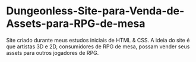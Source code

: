 # Dungeonless-Site-para-Venda-de-Assets-para-RPG-de-mesa
 Site criado durante meus estudos iniciais de HTML & CSS. A ideia do site é que artistas 3D e 2D, consumidores de RPG de mesa, possam vender seus assets para outros jogadores de RPG.
